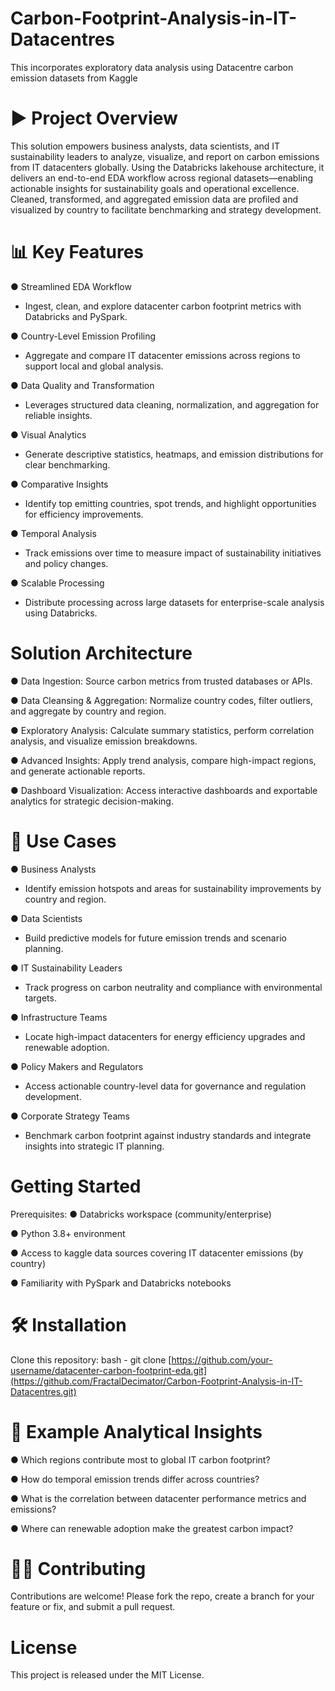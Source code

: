 # Carbon-Footprint-Analysis-in-IT-Datacentres
This incorporates exploratory data analysis using Datacentre carbon emission datasets from Kaggle
# ▶️ Project Overview
This solution empowers business analysts, data scientists, and IT sustainability leaders to analyze, visualize, and report on carbon emissions from IT datacenters globally. Using the Databricks lakehouse architecture, it delivers an end-to-end EDA workflow across regional datasets—enabling actionable insights for sustainability goals and operational excellence. Cleaned, transformed, and aggregated emission data are profiled and visualized by country to facilitate benchmarking and strategy development.

# 📊 Key Features
● Streamlined EDA Workflow
- Ingest, clean, and explore datacenter carbon footprint metrics with Databricks and PySpark.

● Country-Level Emission Profiling
- Aggregate and compare IT datacenter emissions across regions to support local and global analysis.

● Data Quality and Transformation
- Leverages structured data cleaning, normalization, and aggregation for reliable insights.

● Visual Analytics
- Generate descriptive statistics, heatmaps, and emission distributions for clear benchmarking.

● Comparative Insights
- Identify top emitting countries, spot trends, and highlight opportunities for efficiency improvements.

● Temporal Analysis
- Track emissions over time to measure impact of sustainability initiatives and policy changes.

● Scalable Processing
- Distribute processing across large datasets for enterprise-scale analysis using Databricks.

# Solution Architecture
● Data Ingestion: Source carbon metrics from trusted databases or APIs.

● Data Cleansing & Aggregation: Normalize country codes, filter outliers, and aggregate by country and region.

● Exploratory Analysis: Calculate summary statistics, perform correlation analysis, and visualize emission breakdowns.

● Advanced Insights: Apply trend analysis, compare high-impact regions, and generate actionable reports.

● Dashboard Visualization: Access interactive dashboards and exportable analytics for strategic decision-making.

# 📝 Use Cases
● Business Analysts
- Identify emission hotspots and areas for sustainability improvements by country and region.

● Data Scientists
- Build predictive models for future emission trends and scenario planning.

● IT Sustainability Leaders
- Track progress on carbon neutrality and compliance with environmental targets.

● Infrastructure Teams
- Locate high-impact datacenters for energy efficiency upgrades and renewable adoption.

● Policy Makers and Regulators
- Access actionable country-level data for governance and regulation development.

● Corporate Strategy Teams
- Benchmark carbon footprint against industry standards and integrate insights into strategic IT planning.

# Getting Started
Prerequisites:
● Databricks workspace (community/enterprise)

● Python 3.8+ environment

● Access to kaggle data sources covering IT datacenter emissions (by country)

● Familiarity with PySpark and Databricks notebooks

# 🛠️ Installation
Clone this repository:
bash -
git clone [https://github.com/your-username/datacenter-carbon-footprint-eda.git](https://github.com/FractalDecimator/Carbon-Footprint-Analysis-in-IT-Datacentres.git)

# 👀 Example Analytical Insights
● Which regions contribute most to global IT carbon footprint?

● How do temporal emission trends differ across countries?

● What is the correlation between datacenter performance metrics and emissions?

● Where can renewable adoption make the greatest carbon impact?

# 🤝🏽 Contributing
Contributions are welcome! Please fork the repo, create a branch for your feature or fix, and submit a pull request.

# License
This project is released under the MIT License.
